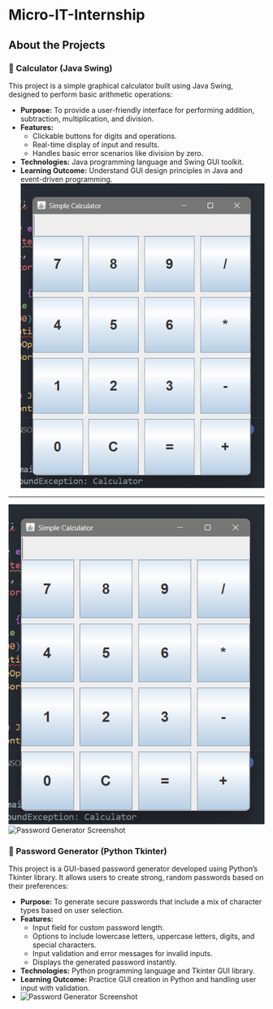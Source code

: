 # Micro-IT-Internship
## About the Projects

### 🧮 Calculator (Java Swing)

This project is a simple graphical calculator built using Java Swing, designed to perform basic arithmetic operations:

- **Purpose:** To provide a user-friendly interface for performing addition, subtraction, multiplication, and division.
- **Features:**
  - Clickable buttons for digits and operations.
  - Real-time display of input and results.
  - Handles basic error scenarios like division by zero.
- **Technologies:** Java programming language and Swing GUI toolkit.
- **Learning Outcome:** Understand GUI design principles in Java and event-driven programming.
![Calculator Screenshot](Images/calculator.png)
---
![Calculator Screenshot](images/calculator.png)
![Password Generator Screenshot](images/password-generator.png)

### 🔐 Password Generator (Python Tkinter)

This project is a GUI-based password generator developed using Python’s Tkinter library. It allows users to create strong, random passwords based on their preferences:

- **Purpose:** To generate secure passwords that include a mix of character types based on user selection.
- **Features:**
  - Input field for custom password length.
  - Options to include lowercase letters, uppercase letters, digits, and special characters.
  - Input validation and error messages for invalid inputs.
  - Displays the generated password instantly.
- **Technologies:** Python programming language and Tkinter GUI library.
- **Learning Outcome:** Practice GUI creation in Python and handling user input with validation.
- ![Password Generator Screenshot](Images/password-generator.png)
